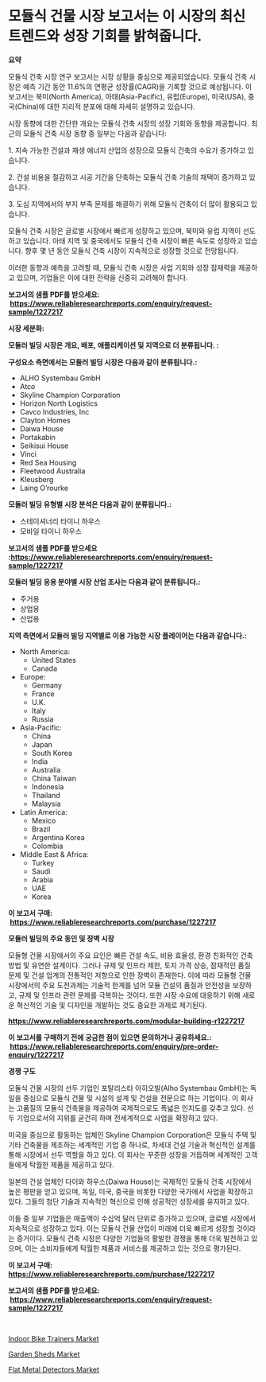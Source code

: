 <p><h1>모듈식 건물 시장 보고서는 이 시장의 최신 트렌드와 성장 기회를 밝혀줍니다.</h1></p><p><strong>요약</strong></p>
<p><p>모듈식 건축 시장 연구 보고서는 시장 상황을 중심으로 제공되었습니다. 모듈식 건축 시장은 예측 기간 동안 11.6%의 연평균 성장률(CAGR)을 기록할 것으로 예상됩니다. 이 보고서는 북미(North America), 아태(Asia-Pacific), 유럽(Europe), 미국(USA), 중국(China)에 대한 지리적 분포에 대해 자세히 설명하고 있습니다.</p><p>시장 동향에 대한 간단한 개요는 모듈식 건축 시장의 성장 기회와 동향을 제공합니다. 최근의 모듈식 건축 시장 동향 중 일부는 다음과 같습니다:</p><p>1. 지속 가능한 건설과 재생 에너지 산업의 성장으로 모듈식 건축의 수요가 증가하고 있습니다.</p><p>2. 건설 비용을 절감하고 시공 기간을 단축하는 모듈식 건축 기술의 채택이 증가하고 있습니다.</p><p>3. 도심 지역에서의 부지 부족 문제를 해결하기 위해 모듈식 건축이 더 많이 활용되고 있습니다.</p><p>모듈식 건축 시장은 글로벌 시장에서 빠르게 성장하고 있으며, 북미와 유럽 지역이 선도하고 있습니다. 아태 지역 및 중국에서도 모듈식 건축 시장이 빠른 속도로 성장하고 있습니다. 향후 몇 년 동안 모듈식 건축 시장이 지속적으로 성장할 것으로 전망됩니다.</p><p>이러한 동향과 예측을 고려할 때, 모듈식 건축 시장은 사업 기회와 성장 잠재력을 제공하고 있으며, 기업들은 이에 대한 전략을 신중히 고려해야 합니다.</p></p>
<p><strong>보고서의 샘플 PDF를 받으세요: &nbsp;<a href="https://www.reliableresearchreports.com/enquiry/request-sample/1227217">https://www.reliableresearchreports.com/enquiry/request-sample/1227217</a></strong></p>
<p><strong>시장 세분화:</strong></p>
<p><strong> 모듈러 빌딩 시장은 개요, 배포, 애플리케이션 및 지역으로 더 분류됩니다. :</strong></p>
<p><strong>구성요소 측면에서는 모듈러 빌딩 시장은 다음과 같이 분류됩니다.:</strong></p>
<p><ul><li>ALHO Systembau GmbH</li><li>Atco</li><li>Skyline Champion Corporation</li><li>Horizon North Logistics</li><li>Cavco Industries, Inc</li><li>Clayton Homes</li><li>Daiwa House</li><li>Portakabin</li><li>Seikisui House</li><li>Vinci</li><li>Red Sea Housing</li><li>Fleetwood Australia</li><li>Kleusberg</li><li>Laing O’rourke</li></ul></p>
<p><strong> 모듈러 빌딩 유형별 시장 분석은 다음과 같이 분류됩니다.:</strong></p>
<p><ul><li>스테이셔너리 타이니 하우스</li><li>모바일 타이니 하우스</li></ul></p>
<p><strong>보고서의 샘플 PDF를 받으세요 :<a href="https://www.reliableresearchreports.com/enquiry/request-sample/1227217">https://www.reliableresearchreports.com/enquiry/request-sample/1227217</a></strong></p>
<p><strong> 모듈러 빌딩 응용 분야별 시장 산업 조사는 다음과 같이 분류됩니다.:</strong></p>
<p><ul><li>주거용</li><li>상업용</li><li>산업용</li></ul></p>
<p><strong>지역 측면에서 모듈러 빌딩 지역별로 이용 가능한 시장 플레이어는 다음과 같습니다.:</strong></p>
<p><ul>
    <li>
        North America:
        <ul>
            <li>United States</li>
            <li>Canada</li>
        </ul>
    </li>
    <li>
        Europe:
        <ul>
            <li>Germany</li>
            <li>France</li>
            <li>U.K.</li>
            <li>Italy</li>
            <li>Russia</li>
        </ul>
    </li>
    <li>
        Asia-Pacific:
        <ul>
            <li>China</li>
            <li>Japan</li>
            <li>South Korea</li>
            <li>India</li>
            <li>Australia</li>
            <li>China Taiwan</li>
            <li>Indonesia</li>
            <li>Thailand</li>
            <li>Malaysia</li>
        </ul>
    </li>
    <li>
        Latin America:
        <ul>
            <li>Mexico</li>
            <li>Brazil</li>
            <li>Argentina Korea</li>
            <li>Colombia</li>
        </ul>
    </li>
    <li>
        Middle East & Africa:
        <ul>
            <li>Turkey</li>
            <li>Saudi</li>
            <li>Arabia</li>
            <li>UAE</li>
            <li>Korea</li>
        </ul>
    </li>
    </ul></p>
<p><strong>이 보고서 구매: &nbsp;<a href="https://www.reliableresearchreports.com/purchase/1227217">https://www.reliableresearchreports.com/purchase/1227217</a></strong></p>
<p><strong>모듈러 빌딩의 주요 동인 및 장벽 시장</strong></p>
<p><p>모듈형 건물 시장에서의 주요 요인은 빠른 건설 속도, 비용 효율성, 환경 친화적인 건축 방법 및 유연한 설계이다. 그러나 규제 및 인프라 제한, 토지 가격 상승, 잠재적인 품질 문제 및 건설 업계의 전통적인 저항으로 인한 장벽이 존재한다. 이에 따라 모듈형 건물 시장에서의 주요 도전과제는 기술적 한계를 넘어 모듈 건설의 품질과 안전성을 보장하고, 규제 및 인프라 관련 문제를 극복하는 것이다. 또한 시장 수요에 대응하기 위해 새로운 혁신적인 기술 및 디자인을 개발하는 것도 중요한 과제로 제기된다.</p></p>
<p><strong><a href="https://www.reliableresearchreports.com/modular-building-r1227217">https://www.reliableresearchreports.com/modular-building-r1227217</a></strong></p>
<p><strong>이 보고서를 구매하기 전에 궁금한 점이 있으면 문의하거나 공유하세요.: &nbsp;<a href="https://www.reliableresearchreports.com/enquiry/pre-order-enquiry/1227217">https://www.reliableresearchreports.com/enquiry/pre-order-enquiry/1227217</a></strong></p>
<p><strong>경쟁 구도</strong></p>
<p><p>모듈식 건물 시장의 선두 기업인 포탈리스타 아히오빌(Alho Systembau GmbH)는 독일을 중심으로 모듈식 건물 및 시설의 설계 및 건설을 전문으로 하는 기업이다. 이 회사는 고품질의 모듈식 건축물을 제공하여 국제적으로도 폭넓은 인지도를 갖추고 있다. 선두 기업으로서의 지위를 굳건히 하며 전세계적으로 사업을 확장하고 있다.</p><p>미국을 중심으로 활동하는 업체인 Skyline Champion Corporation은 모듈식 주택 및 기타 건축물을 제조하는 세계적인 기업 중 하나로, 차세대 건설 기술과 혁신적인 설계를 통해 시장에서 선두 역할을 하고 있다. 이 회사는 꾸준한 성장을 거듭하며 세계적인 고객들에게 탁월한 제품을 제공하고 있다.</p><p>일본의 건설 업체인 다이와 하우스(Daiwa House)는 국제적인 모듈식 건축 시장에서 높은 평판을 얻고 있으며, 독일, 미국, 중국을 비롯한 다양한 국가에서 사업을 확장하고 있다. 그들의 첨단 기술과 지속적인 혁신으로 인해 성공적인 성장세를 유지하고 있다.</p><p>이들 중 일부 기업들은 매출액이 수십억 달러 단위로 증가하고 있으며, 글로벌 시장에서 지속적으로 성장하고 있다. 이는 모듈식 건물 산업이 미래에 더욱 빠르게 성장할 것이라는 증거이다. 모듈식 건축 시장은 다양한 기업들의 활발한 경쟁을 통해 더욱 발전하고 있으며, 이는 소비자들에게 탁월한 제품과 서비스를 제공하고 있는 것으로 평가된다.</p></p>
<p><strong>이 보고서 구매: &nbsp; <a href="https://www.reliableresearchreports.com/purchase/1227217">https://www.reliableresearchreports.com/purchase/1227217</a></strong></p>
<p><strong>보고서의 샘플 PDF를 받으세요: &nbsp;<a href="https://www.reliableresearchreports.com/enquiry/request-sample/1227217">https://www.reliableresearchreports.com/enquiry/request-sample/1227217</a></strong><strong></strong></p>
<p>&nbsp;</p>
<p><p><a href="https://www.linkedin.com/pulse/indoor-bike-trainers-market-size-cagr-trends-2024-2030-vzkye?trackingId=r8EiQduedu%2BiSWaf%2FUxbKw%3D%3D">Indoor Bike Trainers Market</a></p><p><a href="https://www.linkedin.com/pulse/garden-sheds-market-insights-cagr-trends-growth-strategies-6g05e?trackingId=TxLwtT91Hsf9MLB5rTdDCw%3D%3D">Garden Sheds Market</a></p><p><a href="https://github.com/moyahfrancoestellec51j635wcx/Market-Research-Report-List-2/blob/main/flat-metal-detectors-market.md">Flat Metal Detectors Market</a></p></p>